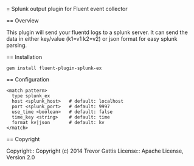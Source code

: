 = Splunk output plugin for Fluent event collector

== Overview

This plugin will send your fluentd logs to a splunk server.  It can send the data in either
key/value (k1=v1 k2=v2) or json format for easy splunk parsing.


== Installation

    gem install fluent-plugin-splunk-ex

== Configuration

    <match pattern>
      type splunk_ex
      host <splunk_host>   # default: localhost
      port <splunk_port>   # default: 9997
      use_time <boolean>   # default: false
      time_key <string>    # default: time
      format kv|json       # default: kv
    </match>

== Copyright

Copyright:: Copyright (c) 2014 Trevor Gattis
License::   Apache License, Version 2.0


